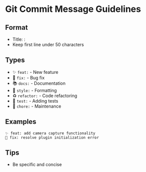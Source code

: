 # Git Commit Message Guidelines

## Format
- Title: <emoji><type>: <brief description>
- Keep first line under 50 characters

## Types
- ✨ `feat:` - New feature
- 🐛 `fix:` - Bug fix
- 📚 `docs:` - Documentation
- 💄 `style:` - Formatting
- ♻️ `refactor:` - Code refactoring
- 🧪 `test:` - Adding tests
- 🔧 `chore:` - Maintenance

## Examples
```
✨ feat: add camera capture functionality
🐛 fix: resolve plugin initialization error
```

## Tips
- Be specific and concise
